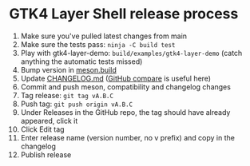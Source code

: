 # GTK4 Layer Shell release process
1. Make sure you've pulled latest changes from main
1. Make sure the tests pass: `ninja -C build test`
1. Play with gtk4-layer-demo: `build/examples/gtk4-layer-demo` (catch anything the automatic tests missed)
1. Bump version in [meson.build](meson.build)
1. Update [CHANGELOG.md](CHANGELOG.md) ([GitHub compare](https://github.com/wmww/gtk4-layer-shell/compare/) is useful here)
1. Commit and push meson, compatibility and changelog changes
1. Tag release: `git tag vA.B.C`
1. Push tag: `git push origin vA.B.C`
1. Under Releases in the GitHub repo, the tag should have already appeared, click it
1. Click Edit tag
1. Enter release name (version number, no v prefix) and copy in the changelog
1. Publish release
